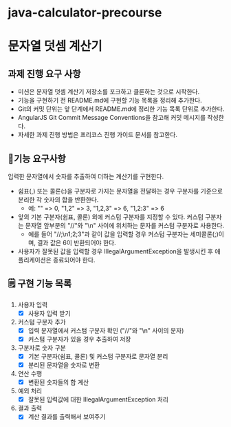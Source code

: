 # java-calculator-precourse

# 문자열 덧셈 계산기
## 과제 진행 요구 사항
- 미션은 문자열 덧셈 계산기 저장소를 포크하고 클론하는 것으로 시작한다.
- 기능을 구현하기 전 README.md에 구현할 기능 목록을 정리해 추가한다.
- Git의 커밋 단위는 앞 단계에서 README.md에 정리한 기능 목록 단위로 추가한다.
- AngularJS Git Commit Message Conventions을 참고해 커밋 메시지를 작성한다.
- 자세한 과제 진행 방법은 프리코스 진행 가이드 문서를 참고한다.
## 🎯기능 요구사항
입력한 문자열에서 숫자를 추출하여 더하는 계산기를 구현한다.

- 쉼표(,) 또는 콜론(:)을 구분자로 가지는 문자열을 전달하는 경우 구분자를 기준으로 분리한 각 숫자의 합을 반환한다.
  - 예: "" => 0, "1,2" => 3, "1,2,3" => 6, "1,2:3" => 6
- 앞의 기본 구분자(쉼표, 콜론) 외에 커스텀 구분자를 지정할 수 있다. 커스텀 구분자는 문자열 앞부분의 "//"와 "\n" 사이에 위치하는 문자를 커스텀 구분자로 사용한다.
  - 예를 들어 "//;\n1;2;3"과 같이 값을 입력할 경우 커스텀 구분자는 세미콜론(;)이며, 결과 값은 6이 반환되어야 한다.
- 사용자가 잘못된 값을 입력할 경우 IllegalArgumentException을 발생시킨 후 애플리케이션은 종료되어야 한다.

## 🗒 구현 기능 목록 
1. 사용자 입력
   - [x] 사용자 입력 받기
2. 커스텀 구분자 추가
   - [x] 입력 문자열에서 커스텀 구분자 확인 ("//"와 "\n" 사이의 문자)
   - [x] 커스텀 구분자가 있을 경우 추출하여 저장
3. 구분자로 숫자 구분
   - [x] 기본 구분자(쉼표, 콜론) 및 커스텀 구분자로 문자열 분리
   - [x] 분리된 문자열을 숫자로 변환
4. 연산 수행
   - [x] 변환된 숫자들의 합 계산
5. 예외 처리
   - [x] 잘못된 입력값에 대한 IllegalArgumentException 처리
6. 결과 출력
   - [x] 계산 결과를 출력해서 보여주기